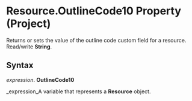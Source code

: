 
# Resource.OutlineCode10 Property (Project)

 Returns or sets the value of the outline code custom field for a resource. Read/write **String**.


## Syntax

 _expression_. **OutlineCode10**

 _expression_A variable that represents a  **Resource** object.

